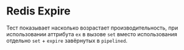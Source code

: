 Redis Expire
============

Тест показывает насколько возрастает производительность, при использовании
аттрибута `ex` в вызове `set` вместо использования отдельно `set` + `expire`
завёрнутых в `pipelined`.